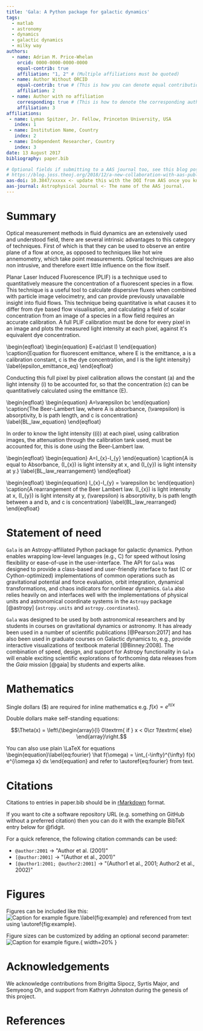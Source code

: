 ```yaml
---
title: 'Gala: A Python package for galactic dynamics'
tags:
  - matlab
  - astronomy
  - dynamics
  - galactic dynamics
  - milky way
authors:
  - name: Adrian M. Price-Whelan
    orcid: 0000-0000-0000-0000
    equal-contrib: true
    affiliation: "1, 2" # (Multiple affiliations must be quoted)
  - name: Author Without ORCID
    equal-contrib: true # (This is how you can denote equal contributions between multiple authors)
    affiliation: 2
  - name: Author with no affiliation
    corresponding: true # (This is how to denote the corresponding author)
    affiliation: 3
affiliations:
 - name: Lyman Spitzer, Jr. Fellow, Princeton University, USA
   index: 1
 - name: Institution Name, Country
   index: 2
 - name: Independent Researcher, Country
   index: 3
date: 13 August 2017
bibliography: paper.bib

# Optional fields if submitting to a AAS journal too, see this blog post:
# https://blog.joss.theoj.org/2018/12/a-new-collaboration-with-aas-publishing
aas-doi: 10.3847/xxxxx <- update this with the DOI from AAS once you know it.
aas-journal: Astrophysical Journal <- The name of the AAS journal.
---
```


# Summary

Optical measurement methods in fluid dynamics are an extensively used and understood field, there are several intrinsic advantages to this category of techniques. First of which is that they can be used to observe an entire plane of a flow at once, as opposed to techniques like hot wire annemometry, which take point measurements. Optical techniques are also non intrusive, and therefore exert little influence on the flow itself.

Planar Laser Induced Fluorescence (PLIF) is a technique used to quantitatively measure the concentration of a fluorescent species in a flow. This technique is a useful tool to calculate dispersive fluxes when combined with particle image velocimetry, and can provide previously unavailable insight into fluid flows. This technique being quantitative is what causes it to differ from dye based flow visualisation, and calculating a field of scalar concentration from an image of a species in a flow field requires an accurate calibration. A full PLIF calibration must be done for every pixel in an image and plots the measured light intensity at each pixel, against it's equivalent dye concentration.


\begin{eqfloat}
\begin{equation}
E=a(c\ast I)
\end{equation}
\caption{Equation for fluorescent emittance, where E is the emittance, a is a calibration
constant, c is the dye concentration, and I is the light intensity}
\label{epsilon_emittance_eq}
\end{eqfloat}

Conducting this full pixel by pixel calibration allows the constant (a) and the light intensity (i) to be accounted for, so that the concentration (c) can be quantitatively calculated using the emittance (E).

\begin{eqfloat}
\begin{equation}
A=\varepsilon bc
\end{equation}
\caption{The Beer-Lambert law, where A is absorbance, \(\varepsilon\) is absorptivity, b is path length, and c is concentration}
\label{BL_law_equation}
\end{eqfloat}

In order to know the light intensity (\(i\)) at each pixel, using calibration images, the attenuation through the calibration tank used, must be accounted for, this is done using the Beer-Lambert law.

\begin{eqfloat}
\begin{equation}
A=I_{x}-I_{y}
\end{equation}
\caption{A is equal to Absorbance, \(I_{x}\) is light intensity at x, and \(I_{y}\) is light intensity at y.}
\label{BL_law_rearrangement}
\end{eqfloat}

\begin{eqfloat}
\begin{equation}
I_{x}-I_{y} = \varepsilon bc
\end{equation}
\caption{A rearrangement of the Beer Lambert law. \(I_{x}\) is light intensity at x, \(I_{y}\) is light intensity at y, \(\varepsilon\) is absorptivity, b is path length between a and b, and c is concentration}
\label{BL_law_rearranged}
\end{eqfloat}




# Statement of need

`Gala` is an Astropy-affiliated Python package for galactic dynamics. Python
enables wrapping low-level languages (e.g., C) for speed without losing
flexibility or ease-of-use in the user-interface. The API for `Gala` was
designed to provide a class-based and user-friendly interface to fast (C or
Cython-optimized) implementations of common operations such as gravitational
potential and force evaluation, orbit integration, dynamical transformations,
and chaos indicators for nonlinear dynamics. `Gala` also relies heavily on and
interfaces well with the implementations of physical units and astronomical
coordinate systems in the `Astropy` package [@astropy] (`astropy.units` and
`astropy.coordinates`).

`Gala` was designed to be used by both astronomical researchers and by
students in courses on gravitational dynamics or astronomy. It has already been
used in a number of scientific publications [@Pearson:2017] and has also been
used in graduate courses on Galactic dynamics to, e.g., provide interactive
visualizations of textbook material [@Binney:2008]. The combination of speed,
design, and support for Astropy functionality in `Gala` will enable exciting
scientific explorations of forthcoming data releases from the *Gaia* mission
[@gaia] by students and experts alike.

# Mathematics

Single dollars ($) are required for inline mathematics e.g. $f(x) = e^{\pi/x}$

Double dollars make self-standing equations:

$$\Theta(x) = \left\{\begin{array}{l}
0\textrm{ if } x < 0\cr
1\textrm{ else}
\end{array}\right.$$

You can also use plain \LaTeX for equations
\begin{equation}\label{eq:fourier}
\hat f(\omega) = \int_{-\infty}^{\infty} f(x) e^{i\omega x} dx
\end{equation}
and refer to \autoref{eq:fourier} from text.

# Citations

Citations to entries in paper.bib should be in
[rMarkdown](http://rmarkdown.rstudio.com/authoring_bibliographies_and_citations.html)
format.

If you want to cite a software repository URL (e.g. something on GitHub without a preferred
citation) then you can do it with the example BibTeX entry below for @fidgit.

For a quick reference, the following citation commands can be used:
- `@author:2001`  ->  "Author et al. (2001)"
- `[@author:2001]` -> "(Author et al., 2001)"
- `[@author1:2001; @author2:2001]` -> "(Author1 et al., 2001; Author2 et al., 2002)"

# Figures

Figures can be included like this:
![Caption for example figure.\label{fig:example}](figure.png)
and referenced from text using \autoref{fig:example}.

Figure sizes can be customized by adding an optional second parameter:
![Caption for example figure.](figure.png){ width=20% }

# Acknowledgements

We acknowledge contributions from Brigitta Sipocz, Syrtis Major, and Semyeong
Oh, and support from Kathryn Johnston during the genesis of this project.

# References
